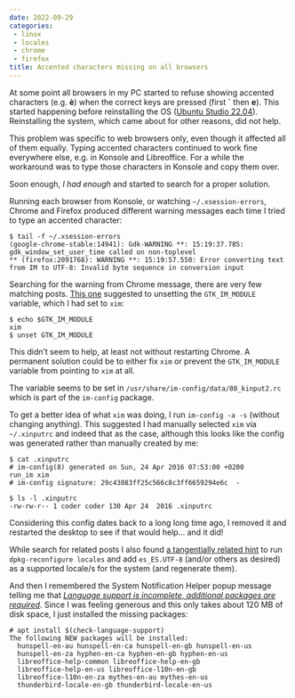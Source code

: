 ```yaml
---
date: 2022-09-29
categories:
 - linux
 - locales
 - chrome
 - firefox
title: Accented characters missing on all browsers
---
```


At some point all browsers in my PC started to refuse showing
accented characters (e.g. **è**) when the correct keys are pressed
(first **`** then **e**). This started happening before reinstalling the OS ([Ubuntu Studio 22.04](https://ubuntustudio.org/2022/04/ubuntu-studio-22-04-lts-released/)).
Reinstalling the system, which came about for other reasons,
did not help.

<!-- more --> 

This problem was specific to web browsers only, even though it
affected all of them equally. Typing accented characters continued
to work fine everywhere else, e.g. in Konsole and Libreoffice.
For a while the workaround was to type those characters in Konsole
and copy them over.

Soon enough, *I had enough* and started to search for a proper solution.

Running each browser from Konsole, or watching `~/.xsession-errors`,
Chrome and Firefox produced different warning messages each time
I tried to type an accented character:

``` console
$ tail -f ~/.xsession-errors
(google-chrome-stable:14941): Gdk-WARNING **: 15:19:37.785: gdk_window_set_user_time called on non-toplevel
** (firefox:2091768): WARNING **: 15:19:57.550: Error converting text from IM to UTF-8: Invalid byte sequence in conversion input
```

Searching for the warning from Chrome message, there are very few matching posts. [This one](https://unix.stackexchange.com/questions/180067/chrome-gdk-gdk-window-set-user-time-called-on-non-toplevel)
suggested to unsetting the `GTK_IM_MODULE` variable,
which I had set to `xim`:

``` console
$ echo $GTK_IM_MODULE
xim
$ unset GTK_IM_MODULE
```

This didn’t seem to help, at least not without restarting Chrome.
A permanent solution could be to either fix `xim` or prevent the
`GTK_IM_MODULE` variable from pointing to `xim` at all.

The variable seems to be set in
`/usr/share/im-config/data/80_kinput2.rc` which is part of the
`im-config` package.

To get a better idea of what `xim` was doing, I run
`im-config -a -s` (without changing anything). This suggested
I had manually selected `xim` via `~/.xinputrc` and indeed that
as the case, although this looks like the config was generated
rather than manually created by me:

``` console
$ cat .xinputrc 
# im-config(8) generated on Sun, 24 Apr 2016 07:53:00 +0200
run_im xim
# im-config signature: 29c43083ff25c566c8c3ff6659294e6c  -

$ ls -l .xinputrc
-rw-rw-r-- 1 coder coder 130 Apr 24  2016 .xinputrc
```

Considering this config dates back to a long long time ago,
I removed it and restarted the desktop to see if that would
help... and it did!

While search for related posts I also found
[a tangentially related hint](https://fpkanarias.blogspot.com/2016/07/que-le-ha-pasado-las-tildes-en-ubuntu.html)
to run `dpkg-reconfigure locales` and add `es_ES.UTF-8`
(and/or others as desired) as a supported locale/s for the system
(and regenerate them).

And then I remembered the System Notification Helper popup message
telling me that
[*Language support is incomplete, additional packages
are required*](https://unix.stackexchange.com/questions/421066/popup-language-support-is-incomplete-what-packages-does-it-want-to-install).
Since I was feeling generous and this only takes about 120 MB of
disk space, I just installed the missing packages:

``` console
# apt install $(check-language-support)
The following NEW packages will be installed:
  hunspell-en-au hunspell-en-ca hunspell-en-gb hunspell-en-us
  hunspell-en-za hyphen-en-ca hyphen-en-gb hyphen-en-us
  libreoffice-help-common libreoffice-help-en-gb
  libreoffice-help-en-us libreoffice-l10n-en-gb
  libreoffice-l10n-en-za mythes-en-au mythes-en-us
  thunderbird-locale-en-gb thunderbird-locale-en-us
```
